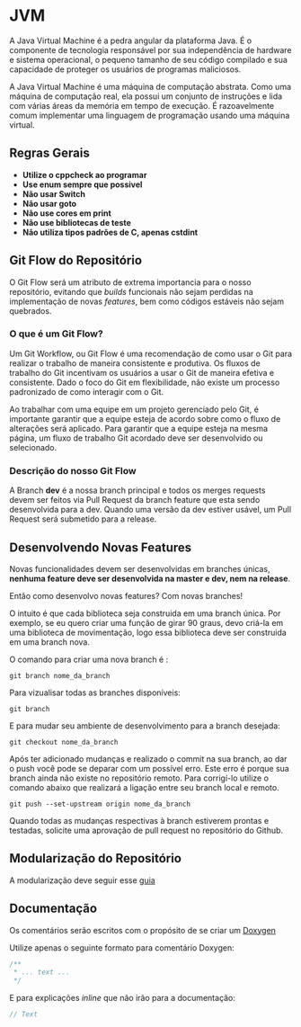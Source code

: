 # JVM

A Java Virtual Machine é a pedra angular da plataforma Java. É o componente de tecnologia responsável por sua independência de hardware e sistema operacional, o pequeno tamanho de seu código compilado e sua capacidade de proteger os usuários de programas maliciosos.

A Java Virtual Machine é uma máquina de computação abstrata. Como uma máquina de computação real, ela possui um conjunto de instruções e lida com várias áreas da memória em tempo de execução. É razoavelmente comum implementar uma linguagem de programação usando uma máquina virtual.

## Regras Gerais

* **Utilize o cppcheck ao programar**
* **Use enum sempre que possivel**
* **Não usar Switch**
* **Não usar goto**
* **Não use cores em print**
* **Não use bibliotecas de teste**
* **Não utiliza tipos padrões de C, apenas cstdint**

## Git Flow do Repositório

O Git Flow será um atributo de extrema importancia para o nosso repositório, evitando que _builds_ funcionais não sejam perdidas na implementação de novas _features_, bem como códigos estáveis não sejam quebrados.

### O que é um Git Flow?

Um Git Workflow, ou Git Flow é uma recomendação de como usar o Git para realizar o trabalho de maneira consistente e produtiva. Os fluxos de trabalho do Git incentivam os usuários a usar o Git de maneira efetiva e consistente. Dado o foco do Git em flexibilidade, não existe um processo padronizado de como interagir com o Git.

Ao trabalhar com uma equipe em um projeto gerenciado pelo Git, é importante garantir que a equipe esteja de acordo sobre como o fluxo de alterações será aplicado. Para garantir que a equipe esteja na mesma página, um fluxo de trabalho Git acordado deve ser desenvolvido ou selecionado.

### Descrição do nosso Git Flow

A Branch **dev** é a nossa branch principal e todos os merges requests devem ser feitos via Pull Request da branch feature que esta sendo desenvolvida para a dev. Quando uma versão da dev estiver usável, um Pull Request será submetido para a release.

## Desenvolvendo Novas Features

Novas funcionalidades devem ser desenvolvidas em branches únicas, **nenhuma feature deve ser desenvolvida na master e dev, nem na release**.

Então como desenvolvo novas features? Com novas branches!

O intuito é que cada biblioteca seja construida em uma branch única. Por exemplo, se eu quero criar uma função de girar 90 graus, devo criá-la em uma biblioteca de movimentação, logo essa biblioteca deve ser construida em uma branch nova.

O comando para criar uma nova branch é :

```git
git branch nome_da_branch
```

Para vizualisar todas as branches disponíveis:

```git
git branch
```

E para mudar seu ambiente de desenvolvimento para a branch desejada:
```git
git checkout nome_da_branch
````

Após ter adicionado mudanças e realizado o commit na sua branch, ao dar o push você pode se deparar com um possível erro. Este erro é porque sua branch ainda não existe no repositório remoto. Para corrigí-lo utilize o comando abaixo que realizará a ligação entre seu branch local e remoto.
````git
git push --set-upstream origin nome_da_branch
````

Quando todas as mudanças respectivas à branch estiverem prontas e testadas, solicite uma aprovação de pull request no repositório do Github.

## Modularização do Repositório

A modularização deve seguir esse [guia](https://hiltmon.com/blog/2013/07/03/a-simple-c-plus-plus-project-structure/)

## Documentação 

Os comentários serão escritos com o propósito de se criar um [Doxygen](http://www.doxygen.nl/manual/docblocks.html)

Utilize apenas o seguinte formato para comentário Doxygen:
```c
/**
 * ... text ...
 */
 ```
 
 E para explicações _inline_ que não irão para a documentação:
 ```c
 // Text
 ```
 

